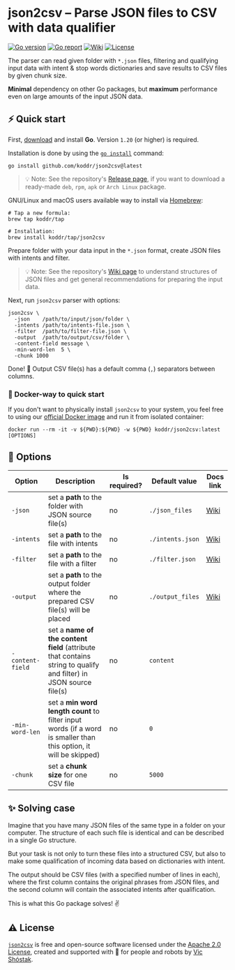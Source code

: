 # json2csv – Parse JSON files to CSV with data qualifier

[![Go version][go_version_img]][go_dev_url]
[![Go report][go_report_img]][go_report_url]
[![Wiki][wiki_img]][wiki_url]
[![License][license_img]][license_url]

The parser can read given folder with `*.json` files, filtering and
qualifying input data with intent & stop words dictionaries and save results
to CSV files by given chunk size.

**Minimal** dependency on other Go packages, but **maximum** performance
even on large amounts of the input JSON data.

## ⚡️ Quick start

First, [download][go_download] and install **Go**. Version `1.20` (or higher)
is required.

Installation is done by using the [`go install`][go_install] command:

```console
go install github.com/koddr/json2csv@latest
```

> 💡 Note: See the repository's [Release page][repo_release_url], if you want
> to download a ready-made `deb`, `rpm`, `apk` or `Arch Linux` package.

GNU/Linux and macOS users available way to install via [Homebrew][brew_url]:

```console
# Tap a new formula:
brew tap koddr/tap

# Installation:
brew install koddr/tap/json2csv
```

Prepare folder with your data input in the `*.json` format, create JSON files
with intents and filter.

> 💡 Note: See the repository's [Wiki page][wiki_url] to understand
> structures of JSON files and get general recommendations for preparing the
> input data.

Next, run `json2csv` parser with options:

```console
json2csv \
  -json    /path/to/input/json/folder \
  -intents /path/to/intents-file.json \
  -filter  /path/to/filter-file.json \
  -output  /path/to/output/csv/folder \
  -content-field message \
  -min-word-len  5 \
  -chunk 1000
```

Done! 🎉 Output CSV file(s) has a default comma (`,`) separators between columns.

### 🐳 Docker-way to quick start

If you don't want to physically install `json2csv` to your system, you feel
free to using our [official Docker image][docker_image_url] and run it from
isolated container:

```console
docker run --rm -it -v ${PWD}:${PWD} -w ${PWD} koddr/json2csv:latest [OPTIONS]
```

## 🧩 Options

| Option | Description | Is required? | Default value | Docs link |
| --- | --- | --- | --- | --- |
| `-json` | set a **path** to the folder with JSON source file(s) | no | `./json_files` | [Wiki][wiki_json_folder_url] |
| `-intents` | set a **path** to the file with intents | no | `./intents.json` | [Wiki][wiki_intents_url] |
| `-filter` | set a **path** to the file with a filter | no | `./filter.json` | [Wiki][wiki_filter_url] |
| `-output` | set a **path** to the output folder where the prepared CSV file(s) will be placed | no | `./output_files` | [Wiki][wiki_output_folder_url] |
| `-content-field` | set a **name of the content field** (attribute that contains string to qualify and filter) in JSON source file(s) | no | `content` | |
| `-min-word-len` | set a **min word length count** to filter input words (if a word is smaller than this option, it will be skipped) | no | `0` | |
| `-chunk` | set a **chunk size** for one CSV file | no | `5000` | |

## ✨ Solving case

Imagine that you have many JSON files of the same type in a folder on your
computer. The structure of each such file is identical and can be described
in a single Go structure.

But your task is not only to turn these files into a structured CSV, but
also to make some qualification of incoming data based on dictionaries with
intent.

The output should be CSV files (with a specified number of lines in each),
where the first column contains the original phrases from JSON files, and
the second column will contain the associated intents after qualification.

This is what this Go package solves! ✌️

## ⚠️ License

[`json2csv`][repo_url] is free and open-source software licensed under the
[Apache 2.0 License][license_url], created and supported with 🩵 for people and
robots by [Vic Shóstak][author].

[go_download]: https://golang.org/dl/
[go_install]: https://golang.org/cmd/go/#hdr-Compile_and_install_packages_and_dependencies
[go_version_img]: https://img.shields.io/badge/Go-1.20+-00ADD8?style=for-the-badge&logo=go
[go_report_img]: https://img.shields.io/badge/Go_report-A+-success?style=for-the-badge&logo=none
[go_report_url]: https://goreportcard.com/report/github.com/koddr/json2csv
[go_dev_url]: https://pkg.go.dev/github.com/koddr/json2csv
[code_coverage_img]: https://img.shields.io/badge/code_coverage-0%25-success?style=for-the-badge&logo=none
[brew_url]: https://brew.sh
[docker_image_url]: https://hub.docker.com/repository/docker/koddr/json2csv
[wiki_img]: https://img.shields.io/badge/docs-wiki_page-blue?style=for-the-badge&logo=none
[wiki_url]: https://github.com/koddr/json2csv/wiki
[wiki_intents_url]: https://github.com/koddr/json2csv/wiki#intents
[wiki_filter_url]: https://github.com/koddr/json2csv/wiki#filter
[wiki_json_folder_url]: https://github.com/koddr/json2csv/wiki#folder-with-json-files
[wiki_output_folder_url]: https://github.com/koddr/json2csv/wiki#folder-with-output-csv-files
[license_img]: https://img.shields.io/badge/license-Apache_2.0-red?style=for-the-badge&logo=none
[license_url]: https://github.com/koddr/json2csv/blob/main/LICENSE
[repo_url]: https://github.com/koddr/json2csv
[repo_release_url]: https://github.com/koddr/json2csv/releases
[author]: https://github.com/koddr
